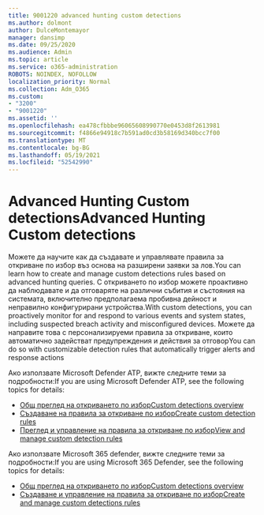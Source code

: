```yaml
---
title: 9001220 advanced hunting custom detections
ms.author: dolmont
author: DulceMontemayor
manager: dansimp
ms.date: 09/25/2020
ms.audience: Admin
ms.topic: article
ms.service: o365-administration
ROBOTS: NOINDEX, NOFOLLOW
localization_priority: Normal
ms.collection: Adm_O365
ms.custom:
- "3200"
- "9001220"
ms.assetid: ''
ms.openlocfilehash: ea478cfbbbe96065608990770e0453d8f2613981
ms.sourcegitcommit: f4866e94918c7b591ad0cd3b58169d340bcc7f00
ms.translationtype: MT
ms.contentlocale: bg-BG
ms.lasthandoff: 05/19/2021
ms.locfileid: "52542990"
---
```

# <a name="advanced-hunting-custom-detections"></a><span data-ttu-id="35da3-102">Advanced Hunting Custom detections</span><span class="sxs-lookup"><span data-stu-id="35da3-102">Advanced Hunting Custom detections</span></span>

<span data-ttu-id="35da3-103">Можете да научите как да създавате и управлявате правила за откриване по избор въз основа на разширени заявки за лов.</span><span class="sxs-lookup"><span data-stu-id="35da3-103">You can learn how to create and manage custom detections rules based on advanced hunting queries.</span></span> <span data-ttu-id="35da3-104">С откриването по избор можете проактивно да наблюдавате и да отговаряте на различни събития и състояния на системата, включително предполагаема пробивна дейност и неправилно конфигурирани устройства.</span><span class="sxs-lookup"><span data-stu-id="35da3-104">With custom detections, you can proactively monitor for and respond to various events and system states, including suspected breach activity and misconfigured devices.</span></span> <span data-ttu-id="35da3-105">Можете да направите това с персонализируеми правила за откриване, които автоматично задействат предупреждения и действия за отговор</span><span class="sxs-lookup"><span data-stu-id="35da3-105">You can do so with customizable detection rules that automatically trigger alerts and response actions</span></span>
  
<span data-ttu-id="35da3-106">Ако използвате Microsoft Defender ATP, вижте следните теми за подробности:</span><span class="sxs-lookup"><span data-stu-id="35da3-106">If you are using Microsoft Defender ATP, see the following topics for details:</span></span> 
- [<span data-ttu-id="35da3-107">Общ преглед на откриването по избор</span><span class="sxs-lookup"><span data-stu-id="35da3-107">Custom detections overview</span></span>](/windows/security/threat-protection/microsoft-defender-atp/overview-custom-detections)
- [<span data-ttu-id="35da3-108">Създаване на правила за откриване по избор</span><span class="sxs-lookup"><span data-stu-id="35da3-108">Create custom detection rules</span></span>](/windows/security/threat-protection/microsoft-defender-atp/custom-detection-rules)
- [<span data-ttu-id="35da3-109">Преглед и управление на правила за откриване по избор</span><span class="sxs-lookup"><span data-stu-id="35da3-109">View and manage custom detection rules</span></span>](/windows/security/threat-protection/microsoft-defender-atp/custom-detections-manage)

<span data-ttu-id="35da3-110">Ако използвате Microsoft 365 defender, вижте следните теми за подробности:</span><span class="sxs-lookup"><span data-stu-id="35da3-110">If you are using Microsoft 365 Defender, see the following topics for details:</span></span> 
- [<span data-ttu-id="35da3-111">Общ преглед на откриването по избор</span><span class="sxs-lookup"><span data-stu-id="35da3-111">Custom detections overview</span></span>](/microsoft-365/security/mtp/custom-detections-overview)
- [<span data-ttu-id="35da3-112">Създаване и управление на правила за откриване по избор</span><span class="sxs-lookup"><span data-stu-id="35da3-112">Create and manage custom detections rules</span></span>](/microsoft-365/security/mtp/custom-detection-rules)
